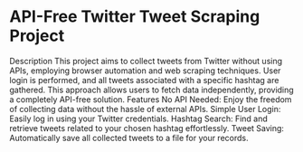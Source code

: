 # API-Free Twitter Tweet Scraping Project
Description
This project aims to collect tweets from Twitter without using APIs, employing browser automation and web scraping techniques. User login is performed, and all tweets associated with a specific hashtag are gathered. This approach allows users to fetch data independently, providing a completely API-free solution.
Features
No API Needed: Enjoy the freedom of collecting data without the hassle of external APIs.
Simple User Login: Easily log in using your Twitter credentials.
Hashtag Search: Find and retrieve tweets related to your chosen hashtag effortlessly.
Tweet Saving: Automatically save all collected tweets to a file for your records.
